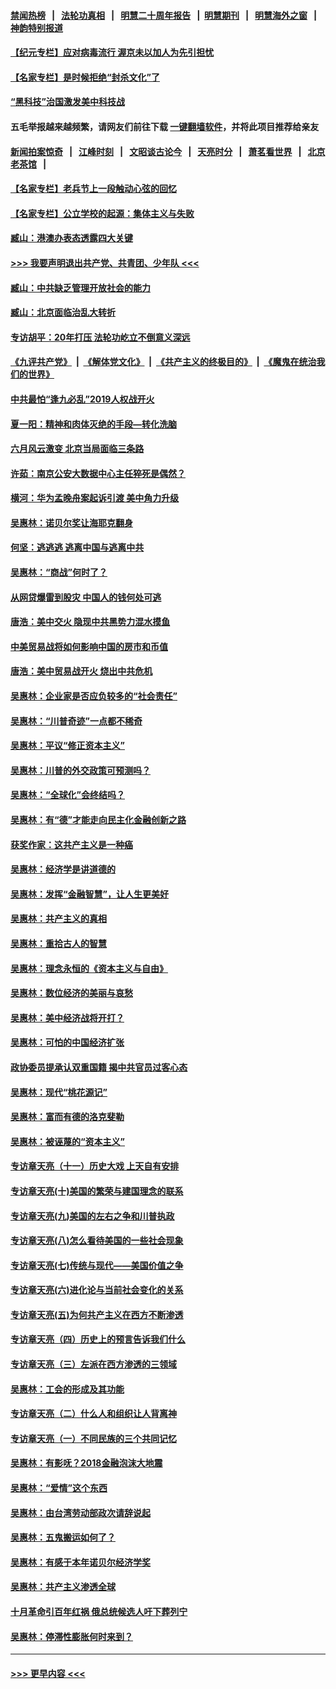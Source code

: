 #### [禁闻热榜](热点新闻.md?=0)  &nbsp;&nbsp;|&nbsp;&nbsp; [法轮功真相](https://github.com/gfw-breaker/truth/blob/master/README.md?=0) &nbsp;&nbsp;|&nbsp;&nbsp; [明慧二十周年报告](https://github.com/gfw-breaker/mh-reports/blob/master/README.md?=0) &nbsp;&nbsp;|&nbsp;&nbsp;[明慧期刊](https://github.com/gfw-breaker/mh-qikan) &nbsp;&nbsp;|&nbsp;&nbsp; [明慧海外之窗](https://github.com/gfw-breaker/mh-news/blob/master/README.md?=0) &nbsp;&nbsp;|&nbsp;&nbsp; [神韵特别报道](https://github.com/gfw-breaker/mh-news/blob/master/shenyun.md?=0)
#### [【纪元专栏】应对病毒流行 渥京未以加人为先引担忧](../pages/nsc423/n11875714.md?t=03040902) 
#### [【名家专栏】是时候拒绝“封杀文化”了](../pages/nsc423/n11814093.md?t=03040902) 
#### [“黑科技”治国激发美中科技战](../pages/nsc423/n11638056.md?t=03040902) 
#### 五毛举报越来越频繁，请网友们前往下载 [一键翻墙软件](https://github.com/gfw-breaker/ssr-accounts)，并将此项目推荐给亲友
#### [新闻拍案惊奇](https://github.com/gfw-breaker/banned-news/blob/master/pages/link4.md) &nbsp;&nbsp;|&nbsp;&nbsp; [江峰时刻](https://github.com/gfw-breaker/banned-news/blob/master/pages/link4.md) &nbsp;&nbsp;|&nbsp;&nbsp; [文昭谈古论今](https://github.com/gfw-breaker/banned-news/blob/master/pages/link4.md) &nbsp;&nbsp;|&nbsp;&nbsp; [天亮时分](https://github.com/gfw-breaker/banned-news/blob/master/pages/link4.md) &nbsp;&nbsp;|&nbsp;&nbsp; [萧茗看世界](https://github.com/gfw-breaker/banned-news/blob/master/pages/link4.md) &nbsp;&nbsp;|&nbsp;&nbsp; [北京老茶馆](https://github.com/gfw-breaker/banned-news/blob/master/pages/link4.md) &nbsp;&nbsp;|&nbsp;&nbsp; 
#### [【名家专栏】老兵节上一段触动心弦的回忆](../pages/nsc423/n11646016.md?t=03040902) 
#### [【名家专栏】公立学校的起源：集体主义与失败](../pages/nsc423/n11601833.md?t=03040902) 
#### [臧山：港澳办表态透露四大关键](../pages/nsc423/n11421628.md?t=03040902) 
#### [>>> 我要声明退出共产党、共青团、少年队 <<<](https://github.com/begood0513/goodnews/blob/master/quit/letter.md) 
#### [臧山：中共缺乏管理开放社会的能力](../pages/nsc423/n11407457.md?t=03040902) 
#### [臧山：北京面临治乱大转折](../pages/nsc423/n11406895.md?t=03040902) 
#### [专访胡平：20年打压 法轮功屹立不倒意义深远](../pages/nsc423/n11398800.md?t=03040902) 
#### [《九评共产党》](https://github.com/begood0513/9ping.md/blob/master/README.md) &nbsp;|&nbsp; [《解体党文化》](../../../../jtdwh.md/blob/master/README.md)  &nbsp;|&nbsp; [《共产主义的终极目的》](../../../../gczydzjmd.md/blob/master/README.md) &nbsp;|&nbsp; [《魔鬼在统治我们的世界》](../../../../mgztzwmdsj.md/blob/master/README.md) 
#### [中共最怕“逢九必乱”2019人权战开火](../pages/nsc423/n11385248.md?t=03040902) 
#### [夏一阳：精神和肉体灭绝的手段—转化洗脑](../pages/nsc423/n11368250.md?t=03040902) 
#### [六月风云激变 北京当局面临三条路](../pages/nsc423/n11313668.md?t=03040902) 
#### [许茹：南京公安大数据中心主任猝死是偶然？](../pages/nsc423/n11064744.md?t=03040902) 
#### [横河：华为孟晚舟案起诉引渡 美中角力升级](../pages/nsc423/n11027230.md?t=03040902) 
#### [吴惠林：诺贝尔奖让海耶克翻身](../pages/nsc423/n10890049.md?t=03040902) 
#### [何坚：逃逃逃 逃离中国与逃离中共](../pages/nsc423/n10592891.md?t=03040902) 
#### [吴惠林：“商战”何时了？](../pages/nsc423/n10573558.md?t=03040902) 
#### [从网贷爆雷到股灾 中国人的钱何处可逃](../pages/nsc423/n10572800.md?t=03040902) 
#### [唐浩：美中交火 隐现中共黑势力混水摸鱼](../pages/nsc423/n10544040.md?t=03040902) 
#### [中美贸易战将如何影响中国的房市和币值](../pages/nsc423/n10543697.md?t=03040902) 
#### [唐浩：美中贸易战开火 烧出中共危机](../pages/nsc423/n10540126.md?t=03040902) 
#### [吴惠林：企业家是否应负较多的“社会责任”](../pages/nsc423/n10535022.md?t=03040902) 
#### [吴惠林：“川普奇迹”一点都不稀奇](../pages/nsc423/n10512808.md?t=03040902) 
#### [吴惠林：平议“修正资本主义”](../pages/nsc423/n10495724.md?t=03040902) 
#### [吴惠林：川普的外交政策可预测吗？](../pages/nsc423/n10462387.md?t=03040902) 
#### [吴惠林：“全球化”会终结吗？](../pages/nsc423/n10452838.md?t=03040902) 
#### [吴惠林：有“德”才能走向民主化金融创新之路](../pages/nsc423/n10432292.md?t=03040902) 
#### [获奖作家：这共产主义是一种癌](../pages/nsc423/n10431541.md?t=03040902) 
#### [吴惠林：经济学是讲道德的](../pages/nsc423/n10398014.md?t=03040902) 
#### [吴惠林：发挥“金融智慧”，让人生更美好](../pages/nsc423/n10375019.md?t=03040902) 
#### [吴惠林：共产主义的真相](../pages/nsc423/n10351394.md?t=03040902) 
#### [吴惠林：重拾古人的智慧](../pages/nsc423/n10337691.md?t=03040902) 
#### [吴惠林：理念永恒的《资本主义与自由》](../pages/nsc423/n10316274.md?t=03040902) 
#### [吴惠林：数位经济的美丽与哀愁](../pages/nsc423/n10292946.md?t=03040902) 
#### [吴惠林：美中经济战将开打？](../pages/nsc423/n10258825.md?t=03040902) 
#### [吴惠林：可怕的中国经济扩张](../pages/nsc423/n10219147.md?t=03040902) 
#### [政协委员提承认双重国籍 揭中共官员过客心态](../pages/nsc423/n10208809.md?t=03040902) 
#### [吴惠林：现代“桃花源记”](../pages/nsc423/n10185234.md?t=03040902) 
#### [吴惠林：富而有德的洛克斐勒](../pages/nsc423/n10142264.md?t=03040902) 
#### [吴惠林：被诬蔑的“资本主义”](../pages/nsc423/n10124816.md?t=03040902) 
#### [专访章天亮（十一）历史大戏 上天自有安排](../pages/nsc423/n10094905.md?t=03040902) 
#### [专访章天亮(十)美国的繁荣与建国理念的联系](../pages/nsc423/n10094899.md?t=03040902) 
#### [专访章天亮(九)美国的左右之争和川普执政](../pages/nsc423/n10094889.md?t=03040902) 
#### [专访章天亮(八)怎么看待美国的一些社会现象](../pages/nsc423/n10094857.md?t=03040902) 
#### [专访章天亮(七)传统与现代——美国价值之争](../pages/nsc423/n10093140.md?t=03040902) 
#### [专访章天亮(六)进化论与当前社会变化的关系](../pages/nsc423/n10092036.md?t=03040902) 
#### [专访章天亮(五)为何共产主义在西方不断渗透](../pages/nsc423/n10083620.md?t=03040902) 
#### [专访章天亮（四）历史上的预言告诉我们什么](../pages/nsc423/n10083606.md?t=03040902) 
#### [专访章天亮（三）左派在西方渗透的三领域](../pages/nsc423/n10081115.md?t=03040902) 
#### [吴惠林：工会的形成及其功能](../pages/nsc423/n10080633.md?t=03040902) 
#### [专访章天亮（二）什么人和组织让人背离神](../pages/nsc423/n10076637.md?t=03040902) 
#### [专访章天亮（一）不同民族的三个共同记忆](../pages/nsc423/n10074188.md?t=03040902) 
#### [吴惠林：有影呒？2018金融泡沫大地震](../pages/nsc423/n10040534.md?t=03040902) 
#### [吴惠林：“爱情”这个东西](../pages/nsc423/n10019423.md?t=03040902) 
#### [吴惠林：由台湾劳动部政次请辞说起](../pages/nsc423/n9979679.md?t=03040902) 
#### [吴惠林：五鬼搬运如何了？](../pages/nsc423/n9925338.md?t=03040902) 
#### [吴惠林：有感于本年诺贝尔经济学奖](../pages/nsc423/n9871883.md?t=03040902) 
#### [吴惠林：共产主义渗透全球](../pages/nsc423/n9812748.md?t=03040902) 
#### [十月革命引百年红祸 俄总统候选人吁下葬列宁](../pages/nsc423/n9810182.md?t=03040902) 
#### [吴惠林：停滞性膨胀何时来到？](../pages/nsc423/n9764136.md?t=03040902) 

----
#### [ >>> 更早内容 <<< ](../indexes/nsc423-earlier.md)
